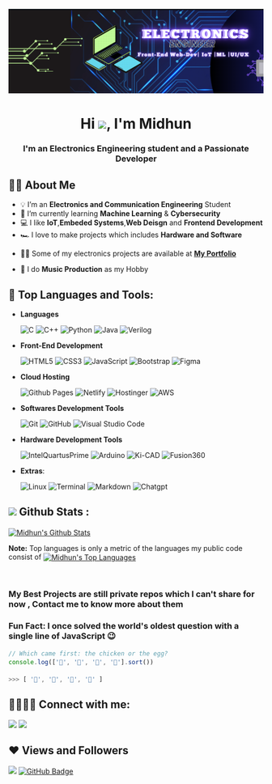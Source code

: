 
<p align="center"> 
   <!-- <a href="#"><img width="40%" height="auto" src="pc.png" height="5px"/> </a>-->
   <a href="#"><img width="auto" height="auto" src="linkdin.png" /> </a>
   
  <h1 align="center">Hi <img src="https://raw.githubusercontent.com/MartinHeinz/MartinHeinz/master/wave.gif" width="30px">, I'm Midhun </h1>
  <h3 align="center">I'm an Electronics Engineering student and a Passionate Developer  </h3>

## 🙋‍♂️ About Me
- 💡 I’m an **Electronics and Communication Engineering** Student 
- 🔐 I’m currently learning **Machine Learning** & **Cybersecurity** 
- 💻 I like **IoT**,**Embeded Systems**,**Web Deisgn** and **Frontend Development**
- 🏎️ I love to make projects which includes **Hardware and Software**

 <!--- 👯 I’m looking to collaborate on **OpenSource Projects**-->

- 👨‍💻 Some of my electronics projects are available at **[My Portfolio](https://memidhun.github.io/)**

- 🎹  I do **Music Production** as my Hobby

## 🚀 Top Languages and Tools:


<!--<p align="left"><img src="https://media2.giphy.com/media/QssGEmpkyEOhBCb7e1/giphy.gif?cid=ecf05e47a0n3gi1bfqntqmob8g9aid1oyj2wr3ds3mg700bl&rid=giphy.gif" width ="25"> <b><u>Skills</p>-->

- **Languages**
    
    ![C](https://img.shields.io/badge/C%20-%232370ED.svg?style=for-the-badge&logo=c&logoColor=white)
    ![C++](https://img.shields.io/badge/C++%20-%2300599C.svg?style=for-the-badge&logo=c%2B%2B&logoColor=)
    ![Python](https://img.shields.io/badge/Python%20-%23ffd966.svg?style=for-the-badge&logo=python&logoColor=black)
    ![Java](https://img.shields.io/badge/JAVA%20-%23f89820.svg?style=for-the-badge&logo=java&logoColor=black)
    ![Verilog](https://img.shields.io/badge/Verilog%20HDL-%23000000.svg?style=for-the-badge&logo=verilog&logoColor=white)


- **Front-End Development**

   ![HTML5](https://img.shields.io/badge/HTML5%20-%23E34F26.svg?style=for-the-badge&logo=html5&logoColor=white)
   ![CSS3](https://img.shields.io/badge/CSS%20-%231572B6.svg?style=for-the-badge&logo=css3&logoColor=white)
   ![JavaScript](https://img.shields.io/badge/JavaScript%20-%23F7DF1E.svg?style=for-the-badge&logo=javascript&logoColor=black)
   ![Bootstrap](https://img.shields.io/badge/Bootstrap%20-%236f42c1.svg?style=for-the-badge&logo=bootstrap&logoColor=white)
    ![Figma](https://img.shields.io/badge/Figma%20-%23f7731e.svg?style=for-the-badge&logo=figma&logoColor=black)



- **Cloud Hosting**

    ![Github Pages](https://img.shields.io/badge/GitHub%20Pages-%23327FC7.svg?style=for-the-badge&logo=github&logoColor=white)
    ![Netlify](https://img.shields.io/badge/Netlify%20-%23FC7.svg?style=for-the-badge&logo=Netlify&logoColor=red)
    ![Hostinger](https://img.shields.io/badge/Hostinger%20-%235FC7.svg?style=for-the-badge&logo=hostinger&logoColor=red)
  ![AWS](https://img.shields.io/badge/aws-%23F05033.svg?style=for-the-badge&logo=aws&logoColor=white)


- **Softwares Development Tools** 

    ![Git](https://img.shields.io/badge/git-%23F05033.svg?style=for-the-badge&logo=git&logoColor=white)
    ![GitHub](https://img.shields.io/badge/github-%23121011.svg?style=for-the-badge&logo=github&logoColor=white)
    ![Visual Studio Code](https://img.shields.io/badge/Visual%20Studio%20Code-%237148d8.svg?style=for-the-badge&logo=visual-studio-code&logoColor=white)
- **Hardware Development Tools** 

    ![IntelQuartusPrime](https://img.shields.io/badge/Intel%20Quartus%20Prime-0078d7.svg?style=for-the-badge&logo=intel&logoColor=white)
    ![Arduino](https://img.shields.io/badge/Arduino%20Programming-0078d7.svg?style=for-the-badge&logo=arduino&logoColor=white)
    ![Ki-CAD](https://img.shields.io/badge/Ki%20Cad-0078d7.svg?style=for-the-badge&logo=kicad&logoColor=white)
    ![Fusion360](https://img.shields.io/badge/Fusion%20360-0078d7.svg?style=for-the-badge&logo=autodesk&logoColor=white)
    
- **Extras**:
    
    ![Linux](https://img.shields.io/badge/Linux-FCC624?style=for-the-badge&logo=linux&logoColor=black)
    ![Terminal](https://img.shields.io/badge/Terminal-%23054020?style=for-the-badge&logo=gnu-bash&logoColor=white)
    ![Markdown](https://img.shields.io/badge/markdown-%23000000.svg?style=for-the-badge&logo=markdown&logoColor=white)
    ![Chatgpt](https://img.shields.io/badge/Chatgpt-FC624?style=for-the-badge&logo=CHATgpt&logoColor=black)    

<!-- [![React Badge](https://img.shields.io/badge/-React-61DBFB?style=for-the-badge&labelColor=black&logo=react&logoColor=61DBFB)](#)  [![Javascript Badge](https://img.shields.io/badge/-Javascript-F0DB4F?style=for-the-badge&labelColor=black&logo=javascript&logoColor=F0DB4F)](#) [![Typescript Badge](https://img.shields.io/badge/-Typescript-007acc?style=for-the-badge&labelColor=black&logo=typescript&logoColor=007acc)](#) [![Nodejs Badge](https://img.shields.io/badge/-Nodejs-3C873A?style=for-the-badge&labelColor=black&logo=node.js&logoColor=3C873A)](#) [![GraphQL Badge](https://img.shields.io/badge/-GraphQl-e535ab?style=for-the-badge&labelColor=black&logo=node.js&logoColor=e535ab)](#) -->

## <img src="https://media.giphy.com/media/iY8CRBdQXODJSCERIr/giphy.gif" width="35"><b> Github Stats : </b>
   <a href="https://github.com/memidhun/github-readme-stats"><img align="center" alt="Midhun's Github Stats"
   src="https://github-readme-stats.vercel.app/api?username=memidhun&show_icons=true&count_private=true&theme=tokyonight&hide_border=true&bg_color=0D1117" /></a>
   
   <b>Note:</b> Top languages is only a metric of the languages my public code consist of 
  <a href="https://github.com/memidhun/github-readme-stats"><img align="center" height=200 alt="Midhun's Top Languages" src="https://github-readme-stats.vercel.app/api/top-langs/?username=memidhun&langs_count=10&count_private=true&layout=compact&theme=tokyonight&hide_border=true&bg_color=0D1117&card_width=445"/></a>
  
  <br/>

### My Best Projects are still private repos which I can't share for now , Contact me to know more about them
  ### Fun Fact: I once solved the world's oldest question with a single line of JavaScript 😉
<!-- wi*quL3fcV -->

```javascript
// Which came first: the chicken or the egg?
console.log(['🥚', '🐣', '🐥', '🐔'].sort())

>>> [ '🐔', '🐣', '🐥', '🥚' ]
```

## 🫱🏼‍🫲🏼 Connect with me:

<p align="left">

<a href = "https://www.linkedin.com/in/midhunmathew2002"><img src="https://img.icons8.com/fluent/48/000000/linkedin.png"/></a>
<a href = "https://www.instagram.com/me_midhun/"><img src="https://img.icons8.com/fluent/48/000000/instagram-new.png"/></a>
</p>

## ❤ Views and Followers

<a href="https://github.com/Meghna-DAS/github-profile-views-counter">
    <img src="https://komarev.com/ghpvc/?username=memidhun"></a>
<a href="https://github.com/memidhun?tab=followers"><img src="https://img.shields.io/github/followers/memidhun?style=flat-square&logo=github&color=orange" alt="GitHub Badge"></a>



<!--OLD README IS HERE -->

<!--<p align="center"> -->
   <!-- <a href="#"><img width="40%" height="auto" src="pc.png" height="5px"/> </a>-->
<!--   <a href="#"><img width="auto" height="auto" src="linkdin.png" /> </a>-->
   
<!--  <h1 align="center">Hi <img src="https://raw.githubusercontent.com/MartinHeinz/MartinHeinz/master/wave.gif" width="30px">, I'm Midhun </h1>-->
<!--  <h3 align="center">I'm an Electronics Engineering student + a Passionate Developer  </h3>-->

<!--## 🙋‍♂️ About Me-->
<!--- 💡 I’m an **Electronics and Communication Engineering** Student -->
<!--- 🔐 I’m currently learning **Machine Learning** & **Cybersecurity** -->
<!--- 💻 I like **IoT**,**Embeded Systems**,**Web Deisgn** and **Frontend Development**-->
<!--- 🏎️ I love to make projects which includes **Hardware and Software**-->

<!--- 👯 I’m looking to collaborate on **OpenSource Projects**-->

<!--- 👨‍💻 Some of my electronics projects are available at **[My Portfolio](https://memidhun.github.io/)**-->

<!--- 🎹  I do **Music Production** as my Hobby-->

<!--## 🚀 Top Languages and Tools:-->

<!--<div align="center">-->
<!--  <a href="https://www.python.org" target="_blank" style="padding-right: 10px;">-->
<!--    <img src="https://img.icons8.com/color/48/000000/python.png" alt="Python"/>-->
<!--  </a>-->
<!--  <a href="https://getbootstrap.com" target="_blank" style="padding-right: 10px;">-->
<!--    <img src="https://img.icons8.com/color/48/000000/c-programming.png" alt="C"/>-->
<!--  </a>-->
<!--  <a href="https://www.java.com" target="_blank" style="padding-right: 10px;">-->
<!--    <img src="https://img.icons8.com/color/48/000000/java-coffee-cup-logo.png" alt="Java"/>-->
<!--  </a>-->
<!--  <a href="https://www.w3.org/html/" target="_blank" style="padding-right: 10px;">-->
<!--    <img src="https://img.icons8.com/color/48/000000/html-5.png" alt="HTML"/>-->
<!--  </a> -->
<!--  <a href="https://www.w3schools.com/css/" target="_blank" style="padding-right: 10px;">-->
<!--    <img src="https://img.icons8.com/color/48/000000/css3.png" alt="CSS"/>-->
<!--  </a> -->
<!--  <a href="https://developer.mozilla.org/en-US/docs/Web/JavaScript" target="_blank" style="padding-right: 10px;">-->
<!--    <img src="https://img.icons8.com/color/48/000000/javascript.png" alt="JavaScript"/>-->
<!--  </a> -->
<!--  <a href="https://www.w3schools.com/c/index.php" target="_blank" style="padding-right: 10px;">-->
<!--    <img src="https://img.icons8.com/color/48/000000/bootstrap.png" alt="Bootstrap"/>-->
<!--  </a> -->
<!--  <a href="https://nodejs.org" target="_blank" style="padding-right: 10px;">-->
<!--    <img src="https://img.icons8.com/color/48/000000/nodejs.png" alt="Node.js"/>-->
<!--  </a> -->
<!--  <a href="https://www.arduino.cc/" target="_blank" style="padding-right: 10px;">-->
<!--    <img src="https://img.icons8.com/fluency/48/000000/arduino.png" alt="Arduino"/>-->
<!--  </a>-->
<!--  <a href="https://www.intel.com/content/www/us/en/products/details/fpga/development-tools/quartus-prime.html" target="_blank" style="padding-right: 10px;">-->
<!--    <img src="https://downloadlynet.ir/wp-content/uploads/2020/03/Quartus-Prime-.png" alt="Quartus Prime" width="45" height="45"/>-->
<!--  </a> -->
<!--  <a style="padding-right: 10px;">-->
<!--    <img src="https://img.icons8.com/color/48/figma--v1.png" alt="Figma"/>-->
<!--  </a>-->
<!--</div>-->

<!-- [![React Badge](https://img.shields.io/badge/-React-61DBFB?style=for-the-badge&labelColor=black&logo=react&logoColor=61DBFB)](#)  [![Javascript Badge](https://img.shields.io/badge/-Javascript-F0DB4F?style=for-the-badge&labelColor=black&logo=javascript&logoColor=F0DB4F)](#) [![Typescript Badge](https://img.shields.io/badge/-Typescript-007acc?style=for-the-badge&labelColor=black&logo=typescript&logoColor=007acc)](#) [![Nodejs Badge](https://img.shields.io/badge/-Nodejs-3C873A?style=for-the-badge&labelColor=black&logo=node.js&logoColor=3C873A)](#) [![GraphQL Badge](https://img.shields.io/badge/-GraphQl-e535ab?style=for-the-badge&labelColor=black&logo=node.js&logoColor=e535ab)](#) -->
<!--<br/>-->

<!--</p>-->

<!--<p align="left"><img src="https://media2.giphy.com/media/QssGEmpkyEOhBCb7e1/giphy.gif?cid=ecf05e47a0n3gi1bfqntqmob8g9aid1oyj2wr3ds3mg700bl&rid=giphy.gif" width ="25"> <b><u>Skills</p>-->

<!--- **Languages**-->
    
<!--    ![C](https://img.shields.io/badge/C%20-%232370ED.svg?style=for-the-badge&logo=c&logoColor=white)-->
<!--    ![C++](https://img.shields.io/badge/C++%20-%2300599C.svg?style=for-the-badge&logo=c%2B%2B&logoColor=)-->
<!--    ![Python](https://img.shields.io/badge/Python%20-%23ffd966.svg?style=for-the-badge&logo=python&logoColor=black)-->
<!--    ![Java](https://img.shields.io/badge/JAVA%20-%23f89820.svg?style=for-the-badge&logo=java&logoColor=black)-->
<!--    ![Verilog](https://img.shields.io/badge/Verilog%20HDL-%23000000.svg?style=for-the-badge&logo=verilog&logoColor=white)-->


<!--- **Front-End Development**-->

<!--   ![HTML5](https://img.shields.io/badge/HTML5%20-%23E34F26.svg?style=for-the-badge&logo=html5&logoColor=white)-->
<!--   ![CSS3](https://img.shields.io/badge/CSS%20-%231572B6.svg?style=for-the-badge&logo=css3&logoColor=white)-->
<!--   ![JavaScript](https://img.shields.io/badge/JavaScript%20-%23F7DF1E.svg?style=for-the-badge&logo=javascript&logoColor=black)-->
<!--   ![Bootstrap](https://img.shields.io/badge/Figma%20-%236f42c1.svg?style=for-the-badge&logo=bootstrap&logoColor=white)-->
<!--    ![Figma](https://img.shields.io/badge/Figma%20-%23f7731e.svg?style=for-the-badge&logo=figma&logoColor=black)-->



<!--- **Cloud Hosting**-->

<!--    ![Github Pages](https://img.shields.io/badge/GitHub%20Pages-%23327FC7.svg?style=for-the-badge&logo=github&logoColor=white)-->
<!--    ![Netlify](https://img.shields.io/badge/Netlify%20-%23FC7.svg?style=for-the-badge&logo=Netlify&logoColor=red)-->
<!--    ![Hostinger](https://img.shields.io/badge/Hostinger%20-%235FC7.svg?style=for-the-badge&logo=hostinger&logoColor=red)-->
<!--  ![AWS](https://img.shields.io/badge/aws-%23F05033.svg?style=for-the-badge&logo=aws&logoColor=white)-->


<!--- **Softwares Development Tools** -->

<!--    ![Git](https://img.shields.io/badge/git-%23F05033.svg?style=for-the-badge&logo=git&logoColor=white)-->
<!--    ![GitHub](https://img.shields.io/badge/github-%23121011.svg?style=for-the-badge&logo=github&logoColor=white)-->
<!--    ![Visual Studio Code](https://img.shields.io/badge/Visual%20Studio%20Code-%237148d8.svg?style=for-the-badge&logo=visual-studio-code&logoColor=white)-->
<!--- **Hardware Development Tools** -->

<!--    ![IntelQuartusPrime](https://img.shields.io/badge/Intel%20Quartus%20Prime-0078d7.svg?style=for-the-badge&logo=intel&logoColor=white)-->
<!--    ![Arduino](https://img.shields.io/badge/Arduino%20Programming-0078d7.svg?style=for-the-badge&logo=arduino&logoColor=white)-->
<!--    ![Ki-CAD](https://img.shields.io/badge/Ki%20Cad-0078d7.svg?style=for-the-badge&logo=kicad&logoColor=white)-->
<!--    ![Fusion360](https://img.shields.io/badge/Fusion%20360-0078d7.svg?style=for-the-badge&logo=autodesk&logoColor=white)-->
    
<!--- **Extras**:-->
    
<!--    ![Linux](https://img.shields.io/badge/Linux-FCC624?style=for-the-badge&logo=linux&logoColor=black)-->
<!--    ![Terminal](https://img.shields.io/badge/Terminal-%23054020?style=for-the-badge&logo=gnu-bash&logoColor=white)-->
<!--    ![Markdown](https://img.shields.io/badge/markdown-%23000000.svg?style=for-the-badge&logo=markdown&logoColor=white)-->
<!--    ![Chatgpt](https://img.shields.io/badge/Chatgpt-FC624?style=for-the-badge&logo=CHATgpt&logoColor=black)    -->

<!--</p>-->

<!--<br>-->



<!--## <img src="https://media.giphy.com/media/iY8CRBdQXODJSCERIr/giphy.gif" width="35"><b> Github Stats : </b>-->
<!--   <a href="https://github.com/memidhun/github-readme-stats"><img align="center" alt="Midhun's Github Stats"-->
<!--   src="https://github-readme-stats.vercel.app/api?username=memidhun&show_icons=true&count_private=true&theme=tokyonight&hide_border=true&bg_color=0D1117" /></a>-->
   
<!--   <b>Note:</b> Top languages is only a metric of the languages my public code consist of -->
<!--  <a href="https://github.com/memidhun/github-readme-stats"><img align="center" height=200 alt="Midhun's Top Languages" src="https://github-readme-stats.vercel.app/api/top-langs/?username=memidhun&langs_count=8&count_private=true&layout=compact&theme=tokyonight&hide_border=true&bg_color=0D1117&card_width=445"/></a>-->
  
<!--  <br/>-->


